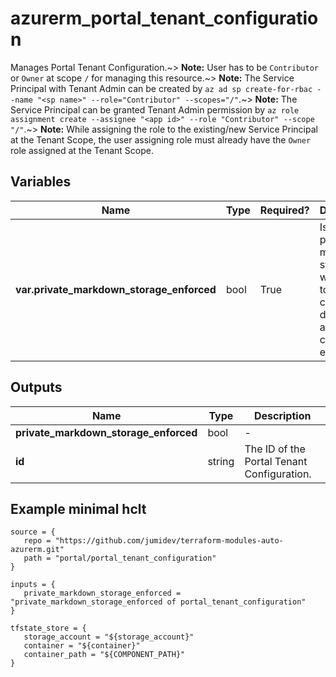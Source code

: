 # azurerm_portal_tenant_configuration

Manages Portal Tenant Configuration.~> **Note:** User has to be `Contributor` or `Owner` at scope `/` for managing this resource.~> **Note:** The Service Principal with Tenant Admin can be created by `az ad sp create-for-rbac --name "<sp name>" --role="Contributor" --scopes="/"`.~> **Note:** The Service Principal can be granted Tenant Admin permission by `az role assignment create --assignee "<app id>" --role "Contributor" --scope "/"`.~> **Note:** While assigning the role to the existing/new Service Principal at the Tenant Scope, the user assigning role must already have the `Owner` role assigned at the Tenant Scope.

## Variables

| Name | Type | Required? |  Description |
| ---- | ---- | --------- |  ----------- |
| **var.private_markdown_storage_enforced** | bool | True | Is the private tile markdown storage which used to display custom dynamic and static content enabled? | 



## Outputs

| Name | Type | Description |
| ---- | ---- | --------- | 
| **private_markdown_storage_enforced** | bool  | - | 
| **id** | string  | The ID of the Portal Tenant Configuration. | 

## Example minimal hclt

```hcl
source = {
   repo = "https://github.com/jumidev/terraform-modules-auto-azurerm.git" 
   path = "portal/portal_tenant_configuration" 
}

inputs = {
   private_markdown_storage_enforced = "private_markdown_storage_enforced of portal_tenant_configuration" 
}

tfstate_store = {
   storage_account = "${storage_account}" 
   container = "${container}" 
   container_path = "${COMPONENT_PATH}" 
}


```